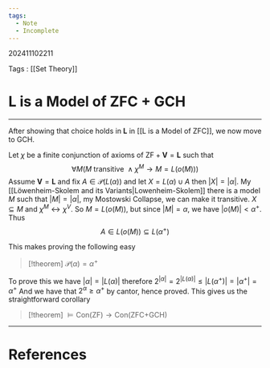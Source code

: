 ```yaml
---
tags:
  - Note
  - Incomplete
---
```

202411102211

Tags : [[Set Theory]]
# L is a Model of ZFC + GCH
---
After showing that choice holds in $\mathbf{L}$ in [[L is a Model of ZFC]], we now move to $\text{GCH}$. 

Let $\chi$ be a finite conjunction of axioms of $\text{ZF}+\mathbf{V}=\mathbf{L}$ such that 
$$
\forall M(M \text{ transitive } \land \chi^M \to M = L(o(M)))
$$
Assume $\mathbf{V}=\mathbf{L}$ and fix $A \in \mathcal P(L(\alpha))$ and let $X = L(\alpha) \cup A$ then $|X|=|\alpha|$. My [[Löwenheim-Skolem and its Variants|Lowenheim-Skolem]] there is  a model $M$ such that $|M|=|\alpha|$, my Mostowski Collapse, we can make it transitive. $X \subseteq M$ and $\chi^M \leftrightarrow \chi^V$.  So $M=L(o(M))$, but since $|M| = \alpha$, we have $|o(M)| < \alpha^+$. Thus 
$$
A \in L(o(M)) \subseteq L(\alpha^+)
$$

This makes proving the following easy
>[!theorem] $\mathcal P(\alpha)=\alpha^+$

To prove this we have $|\alpha|=|L(\alpha)|$ therefore $2^{|\alpha|}=2^{|L(\alpha)|}\leq |L(\alpha^+)|=|\alpha^+|=\alpha^+$
And we have that $2^\alpha \geq \alpha^+$ by cantor, hence proved. This gives us the straightforward corollary

>[!theorem]
>$\models \text{Con(ZF)} \to \text{Con(ZFC+GCH)}$

---
# References
